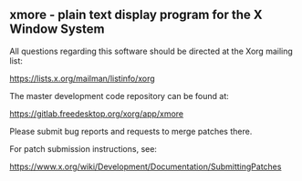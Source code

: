 xmore - plain text display program for the X Window System
----------------------------------------------------------

All questions regarding this software should be directed at the
Xorg mailing list:

  https://lists.x.org/mailman/listinfo/xorg

The master development code repository can be found at:

  https://gitlab.freedesktop.org/xorg/app/xmore

Please submit bug reports and requests to merge patches there.

For patch submission instructions, see:

  https://www.x.org/wiki/Development/Documentation/SubmittingPatches

